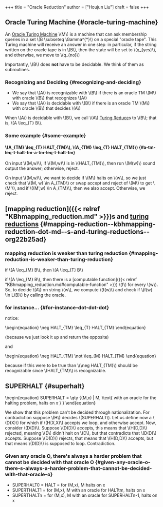 +++
title = "Oracle Reduction"
author = ["Houjun Liu"]
draft = false
+++

## Oracle Turing Machine {#oracle-turing-machine}

An [Oracle Turing Machine](#oracle-turing-machine) \\(M\\) is a machine that can ask membership queries in a set \\(B \subseteq \Gamma^{\*}\\) on a special "oracle tape". This Turing machine will receive an answer in one step: in particular, if the string written on the oracle tape is in \\(B\\), then the state will be set to \\(q\_{yes}\\), and otherwise, we move to \\(q\_{no}\\)

Importantly, \\(B\\) does **not** have to be decidable. We think of them as subroutines.


### Recognizing and Deciding {#recognizing-and-deciding}

-   We say that \\(A\\) is recognizable with \\(B\\) if there is an oracle TM \\(M\\) with oracle \\(B\\) that recognizes \\(A\\)
-   We say that \\(A\\) is decidable with \\(B\\) if there is an oracle TM \\(M\\) with oracle \\(B\\) that decides \\(A\\)

When \\(A\\) is decidable with \\(B\\), we call \\(A\\) [Turing Reduce](#oracle-turing-machine)s to \\(B\\); that is, \\(A \leq\_{T} B\\).


### Some example {#some-example}


#### \\(A\_{TM} \leq\_{T} HALT\_{TM}\\), \\(A\_{TM} \leq\_{T} HALT\_{TM}\\) {#a-tm-leq-t-halt-tm-a-tm-leq-t-halt-tm}

On input \\((M,w)\\), if \\((M,w)\\) is in \\(HALT\_{TM}\\), then run \\(M(w)\\) sound output the answer; otherwise, reject.

On input \\((M,w)\\), we want to decide if \\(M\\) halts on \\(w\\), so we just check that \\((M, w) \in A\_{TM}\\) or swap accept and reject of \\(M\\) to get \\(M'\\), and if \\((M',w) \in A\_{TM}\\), then we also accept. Otherwise, we reject.


## [mapping reduction]({{< relref "KBhmapping_reduction.md" >}})s and [turing reductions](#oracle-turing-machine) {#mapping-reduction--kbhmapping-reduction-dot-md--s-and-turing-reductions--org22b25ad}


### mapping reduction is weaker than turing reduction {#mapping-reduction-is-weaker-than-turing-reduction}

if \\(A \leq\_{M} B\\), then \\(A \leq\_{T} B\\)

if \\(A \leq\_{M} B\\), then there is a [computable function]({{< relref "KBhmapping_reduction.md#computable-function" >}}) \\(f\\) for every \\(w\\). So, to decide \\(A\\) on string \\(w\\), we compute \\(f(w)\\) and check if \\(f(w) \in L(B)\\) by calling the oracle.


### for instance... {#for-instance-dot-dot-dot}

notice:

\begin{equation}
\neg HALT\_{TM} \leq\_{T} HALT\_{TM}
\end{equation}

(because we just look it up and return the opposite)

and

\begin{equation}
\neg HALT\_{TM} \not \leq\_{M} HALT\_{TM}
\end{equation}

because if this were to be true than \\(\neg HALT\_{TM}\\) should be recognizable since \\(HALT\_{TM}\\) is recognizable.


## SUPERHALT {#superhalt}

\begin{equation}
SUPERHALT = \qty {(M,x) | M, \text{ with an oracle for the halting problem, halts on $x$ } }
\end{equation}

We show that this problem can't be decided through nationalization. For contradiction suppose \\(H\\) decides \\(SUPERHALT\\). Let us define now a \\(D(X)\\) for which if \\(H(X,X)\\)  accepts we loop, and otherwise accept. Now, consider \\(D(D)\\). Suppose \\(D(D)\\) accepts, this means that \\(H(D,D)\\) rejected, meaning \\(D\\) didn't halt on \\(D\\), but that contradicts that \\(D(D)\\) accepts. Suppose \\(D(D)\\) rejects, that means that \\(H(D,D)\\) accepts, but that means \\(D(D)\\) is supposed to loop. Contradiction.


### Given any oracle O, there's always a harder problem that cannot be decided with that oracle O {#given-any-oracle-o-there-s-always-a-harder-problem-that-cannot-be-decided-with-that-oracle-o}

-   SUPERHALT0 = HALT = for (M,x), M halts on x
-   SUPERTHALT1 = for (M,x), M with an oracle for HALTtm, halts on x
-   SUPERTHALTn = for (M,x), M with an oracle for SUPERHALTn-1, halts on x
